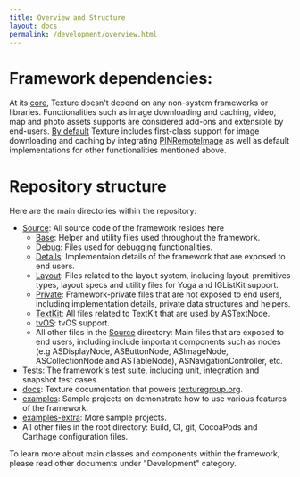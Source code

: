 ```yaml
---
title: Overview and Structure
layout: docs
permalink: /development/overview.html
---
```


# Framework dependencies:

At its [core](https://github.com/TextureGroup/Texture/blob/master/Texture.podspec#L18), Texture doesn't depend on any non-system frameworks or libraries. Functionalities such as image downloading and caching, video, map and photo assets supports are considered add-ons and extensible by end-users. [By default](https://github.com/TextureGroup/Texture/blob/master/Texture.podspec#L90) Texture includes first-class support for image downloading and caching by integrating [PINRemoteImage](https://github.com/TextureGroup/Texture/blob/master/Texture.podspec#L41) as well as default implementations for other functionalities mentioned above.

# Repository structure

Here are the main directories within the repository:
- [Source](https://github.com/TextureGroup/Texture/tree/master/Source): All source code of the framework resides here
  - [Base](https://github.com/TextureGroup/Texture/tree/master/Source/Base): Helper and utility files used throughout the framework.
  - [Debug](https://github.com/TextureGroup/Texture/tree/master/Source/Debug): Files used for debugging functionalities.
  - [Details](https://github.com/TextureGroup/Texture/tree/master/Source/Details): Implementaion details of the framework that are exposed to end users.
  - [Layout](https://github.com/TextureGroup/Texture/tree/master/Source/Layout): Files related to the layout system, including layout-premitives types, layout specs and utility files for Yoga and IGListKit support.
  - [Private](https://github.com/TextureGroup/Texture/tree/master/Source/Private): Framework-private files that are not exposed to end users, including implementation details, private data structures and helpers.
  - [TextKit](https://github.com/TextureGroup/Texture/tree/master/Source/TextKit): All files related to TextKit that are used by ASTextNode.
  - [tvOS](https://github.com/TextureGroup/Texture/tree/master/Source/tvOS): tvOS support.
  - All other files in the [Source](https://github.com/TextureGroup/Texture/tree/master/Source) directory: Main files that are exposed to end users, including include important components such as nodes (e.g ASDisplayNode, ASButtonNode, ASImageNode, ASCollectionNode and ASTableNode), ASNavigationController, etc.
- [Tests](https://github.com/TextureGroup/Texture/tree/master/Tests): The framework's test suite, including unit, integration and snapshot test cases.
- [docs](https://github.com/TextureGroup/Texture/tree/master/docs): Texture documentation that powers [texturegroup.org](https://texturegroup.org/).
- [examples](https://github.com/TextureGroup/Texture/tree/master/examples): Sample projects on demonstrate how to use various features of the framework.
- [examples-extra](https://github.com/TextureGroup/Texture/tree/master/examples_extra): More sample projects.
- All other files in the root directory: Build, CI, git, CocoaPods and Carthage configuration files.

To learn more about main classes and components within the framework, please read other documents under "Development" category.
